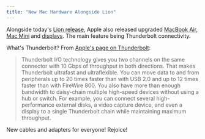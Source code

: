 ```yaml
---
title: "New Mac Hardware Alongside Lion"
---
```

<p>Alongside today's <a href="https://chrisenns.com/2011/07/20/mac-os-x-lion-available-in-the-mac-app-store/">Lion release</a>, Apple also released upgraded <a href="http://www.apple.com/ca/macbookair/">MacBook Air</a>, <a href="http://www.apple.com/ca/macmini/">Mac Mini</a> and <a href="http://www.apple.com/ca/displays/">displays</a>. The main feature being Thunderbolt connectivity.</p>
<p>What's Thunderbolt? From <a href="http://www.apple.com/ca/thunderbolt/">Apple's page on Thunderbolt</a>:</p>
<blockquote><p>Thunderbolt I/O technology gives you two channels on the same connector with 10 Gbps of throughput in both directions. That makes Thunderbolt ultrafast and ultraflexible. You can move data to and from peripherals up to 20 times faster than with USB 2.0 and up to 12 times faster than with FireWire 800. You also have more than enough bandwidth to daisy-chain multiple high-speed devices without using a hub or switch. For example, you can connect several high-performance external disks, a video capture device, and even a display to a single Thunderbolt chain while maintaining maximum throughput.</p></blockquote>
<p>New cables and adapters for everyone! Rejoice!</p>
